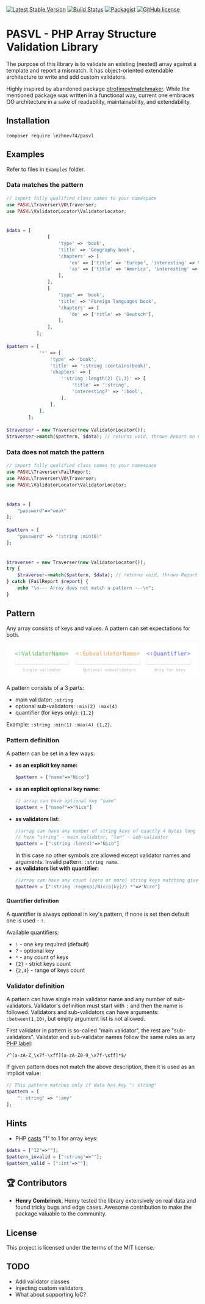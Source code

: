 [![Latest Stable Version](https://poser.pugx.org/lezhnev74/pasvl/v/stable)](https://packagist.org/packages/lezhnev74/pasvl)
[![Build Status](https://travis-ci.org/lezhnev74/pasvl.svg?branch=master)](https://travis-ci.org/lezhnev74/pasvl)
[![Packagist](https://img.shields.io/packagist/dt/lezhnev74/pasvl.svg)](https://packagist.org/packages/lezhnev74/pasvl)
[![GitHub license](https://img.shields.io/badge/license-MIT-blue.svg)](https://raw.githubusercontent.com/lezhnev74/pasvl/master/LICENSE)


# PASVL - PHP Array Structure Validation Library 

The purpose of this library is to validate an existing (nested) array against a template and report a mismatch. 
It has object-oriented extendable architecture to write and add custom validators.


Highly inspired by abandoned package [ptrofimov/matchmaker](https://github.com/ptrofimov/matchmaker). While the mentioned package was written in a functional way, current one embraces OO architecture in a sake of readability, maintainability, and extendability.  

## Installation
```
composer require lezhnev74/pasvl
```

## Examples

Refer to files in `Examples` folder. 

### Data matches the pattern

```php
// import fully qualified class names to your namespace
use PASVL\Traverser\VO\Traverser;
use PASVL\ValidatorLocator\ValidatorLocator;


$data = [
               [
                   'type' => 'book',
                   'title' => 'Geography book',
                   'chapters' => [
                       'eu' => ['title' => 'Europe', 'interesting' => true],
                       'as' => ['title' => 'America', 'interesting' => false],
                   ],
               ],
               [
                   'type' => 'book',
                   'title' => 'Foreign languages book',
                   'chapters' => [
                       'de' => ['title' => 'Deutsch'],
                   ],
               ],
           ];

$pattern = [
            '*' => [
                'type' => 'book',
                'title' => ':string :contains(book)',
                'chapters' => [
                    ':string :length(2) {1,3}' => [
                        'title' => ':string',
                        'interesting?' => ':bool',
                    ],
                ],
            ],
        ];

$traverser = new Traverser(new ValidatorLocator());
$traverser->match($pattern, $data); // returns void, throws Report on Fail
```

### Data does not match the pattern

```php
// import fully qualified class names to your namespace
use PASVL\Traverser\FailReport;
use PASVL\Traverser\VO\Traverser;
use PASVL\ValidatorLocator\ValidatorLocator;


$data = [
    "password"=>"weak"
];

$pattern = [
    "password" => ":string :min(6)"
];


$traverser = new Traverser(new ValidatorLocator());
try {
    $traverser->match($pattern, $data); // returns void, throws Report on Fail   
} catch (FailReport $report) {
    echo "\n--- Array does not match a pattern ---\n";
}
```

## Pattern 

Any array consists of keys and values. A pattern can set expectations for both.

![](visual.jpg)

A pattern consists of a 3 parts:
- main validator: `:string`
- optional sub-validators: `:min(2) :max(4)`
- quantifier (for keys only): `{1,2}`

Example: `:string :min(1) :max(4) {1,2}`.

### Pattern definition

A pattern can be set in a few ways:
- **as an explicit key name:**
    ```php
    $pattern = ["name"=>"Nico"]
    ```
- **as an explicit optional key name:**
    ```php
    // array can have optional key "name"
    $pattern = ["name?"=>"Nico"]
    ```
- **as validators list:**
    ```php
    //array can have any number of string keys of exactly 4 bytes long
    // here "string" - main validator, "len" - sub-validator
    $pattern = [":string :len(4)"=>"Nico"]
    ```
    In this case no other symbols are allowed except validator names and arguments. Invalid pattern: `:string name`.
- **as validators list with quantifier:**
    ```php
    //array can have any count (zero or more) string keys matching given regexp
    $pattern = [":string :regexp(/Nic(o|ky)/) *"=>"Nico"]
    ```

#### Quantifier definition
A quantifier is always optional in key's pattern, if none is set then default one is used - `!`. 

Available quantifiers:
- `!` - one key required (default)
- `?` - optional key
- `*` - any count of keys
- `{2}` - strict keys count
- `{2,4}` - range of keys count

    
### Validator definition
A pattern can have single main validator name and any number of sub-validators. Validator's definition must start with `:` and then the name is followed. Validators and sub-validators can have arguments: `:between(1,10)`, but empty argument list is not allowed. 

First validator in pattern is so-called "main validator", the rest are "sub-validators". Validator and sub-validator names follow the same rules as any [PHP label](http://www.php.net/manual/en/language.variables.basics.php):
```
/^[a-zA-Z_\x7f-\xff][a-zA-Z0-9_\x7f-\xff]*$/
```

If given pattern does not match the above description, then it is used as an implicit value:
```php
// This pattern matches only if data has key ": string"
$pattern = [
    ": string" => ":any"
];
``` 

## Hints

- PHP [casts](http://www.php.net/manual/en/language.types.array.php) "1" to 1 for array keys:
```php
$data = ["12"=>""];
$pattern_invalid = [":string"=>""];
$pattern_valid = [":int"=>""];
```

## 🏆 Contributors
- **Henry Combrinck**. Henry tested the library extensively on real data and found tricky bugs and edge cases. Awesome contribution to make the package valuable to the community.  

## License

This project is licensed under the terms of the MIT license.

## TODO
- Add validator classes
- Injecting custom validators
- What about supporting IoC?
